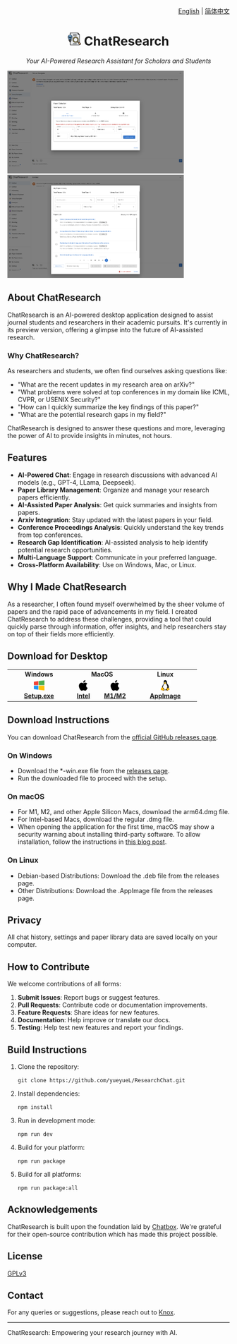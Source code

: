 <p align="right">
  <a href="README.md">English</a> |
  <a href="README-CN.md">简体中文</a>
</p>


<h1 align="center">
<img src='./doc/icon.png' width='30'>
<span>ChatResearch</span>
</h1>

<p align="center">
    <em>Your AI-Powered Research Assistant for Scholars and Students</em>
</p>


<a href="./doc/demo1.png"><img src="./doc/demo1.png" width="400"/></a>
<a href="./doc/demo2.png"><img src="./doc/demo2.png" width="400"/></a>

## About ChatResearch

ChatResearch is an AI-powered desktop application designed to assist journal students and researchers in their academic pursuits. It's currently in its preview version, offering a glimpse into the future of AI-assisted research.

### Why ChatResearch?

As researchers and students, we often find ourselves asking questions like:

- "What are the recent updates in my research area on arXiv?"
- "What problems were solved at top conferences in my domain like ICML, CVPR, or USENIX Security?"
- "How can I quickly summarize the key findings of this paper?"
- "What are the potential research gaps in my field?"

ChatResearch is designed to answer these questions and more, leveraging the power of AI to provide insights in minutes, not hours.

## Features

- **AI-Powered Chat**: Engage in research discussions with advanced AI models (e.g., GPT-4, LLama, Deepseek).
- **Paper Library Management**: Organize and manage your research papers efficiently.
- **AI-Assisted Paper Analysis**: Get quick summaries and insights from papers.
- **Arxiv Integration**: Stay updated with the latest papers in your field.
- **Conference Proceedings Analysis**: Quickly understand the key trends from top conferences.
- **Research Gap Identification**: AI-assisted analysis to help identify potential research opportunities.
- **Multi-Language Support**: Communicate in your preferred language.
- **Cross-Platform Availability**: Use on Windows, Mac, or Linux.

## Why I Made ChatResearch

As a researcher, I often found myself overwhelmed by the sheer volume of papers and the rapid pace of advancements in my field. I created ChatResearch to address these challenges, providing a tool that could quickly parse through information, offer insights, and help researchers stay on top of their fields more efficiently.


## Download for Desktop

<table style="width: 100%">
  <tr>
    <td width="25%" align="center">
      <b>Windows</b>
    </td>
    <td width="25%" align="center" colspan="2">
      <b>MacOS</b>
    </td>
    <td width="25%" align="center">
      <b>Linux</b>
    </td>
  </tr>
  <tr style="text-align: center">
    <td align="center" valign="middle">
      <a href='https://github.com/yueyueL/ResearchChat/releases/download/v0.10.0/ChatResearch-0.10.0-Setup.exe'>
        <img src='./doc/windows.png' style="height:24px; width: 24px" />
        <br />
        <b>Setup.exe</b>
      </a>
    </td>
    <td align="center" valign="middle">
      <a href='https://github.com/yueyueL/ResearchChat/releases/download/v0.10.0/ChatResearch-0.10.0.dmg'>
        <img src='./doc/mac.png' style="height:24px; width: 24px" />
        <br />
        <b>Intel</b>
      </a>
    </td>
    <td align="center" valign="middle">
      <a href='https://github.com/yueyueL/ResearchChat/releases/download/v0.10.0/ChatResearch-0.10.0-arm64.dmg'>
        <img src='./doc/mac.png' style="height:24px; width: 24px" />
        <br />
        <b>M1/M2</b>
      </a>
    </td>
    <td align="center" valign="middle">
      <a href='https://github.com/yueyueL/ResearchChat/releases/download/v0.10.0/ChatResearch-0.10.0-arm64.AppImage'>
        <img src='./doc/linux.png' style="height:24px; width: 24px" />
        <br />
        <b>AppImage</b>
      </a>
    </td>
  </tr>
</table>

## Download Instructions
You can download ChatResearch from the [official GitHub releases page](https://github.com/yueyueL/ResearchChat/releases/).

### On Windows

- Download the *-win.exe file from the [releases page](https://github.com/yueyueL/ResearchChat/releases/).
- Run the downloaded file to proceed with the setup.

### On macOS

- For M1, M2, and other Apple Silicon Macs, download the arm64.dmg file.
- For Intel-based Macs, download the regular .dmg file.
- When opening the application for the first time, macOS may show a security warning about installing third-party software. To allow installation, follow the instructions in [this blog post](https://helpcenter.trendmicro.com/en-us/article/tmka-20627).

### On Linux
- Debian-based Distributions: Download the .deb file from the releases page.
- Other Distributions: Download the .AppImage file from the releases page.


## Privacy
All chat history, settings and paper library data are saved locally on your computer.



## How to Contribute

We welcome contributions of all forms:

1. **Submit Issues**: Report bugs or suggest features.
2. **Pull Requests**: Contribute code or documentation improvements.
3. **Feature Requests**: Share ideas for new features.
4. **Documentation**: Help improve or translate our docs.
5. **Testing**: Help test new features and report your findings.

## Build Instructions

1. Clone the repository:
   ```
   git clone https://github.com/yueyueL/ResearchChat.git
   ```

2. Install dependencies:
   ```
   npm install
   ```

3. Run in development mode:
   ```
   npm run dev
   ```

4. Build for your platform:
   ```
   npm run package
   ```

5. Build for all platforms:
   ```
   npm run package:all
   ```

## Acknowledgements

ChatResearch is built upon the foundation laid by [Chatbox](https://github.com/Bin-Huang/chatbox). We're grateful for their open-source contribution which has made this project possible.

## License

[GPLv3](./LICENSE)

## Contact

For any queries or suggestions, please reach out to [Knox](https://yueyuel.github.io).

---

ChatResearch: Empowering your research journey with AI.